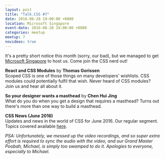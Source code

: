 ```yaml
---
layout: post
title: "Talk.CSS #7"
date: 2016-06-28 19:00:00 +0800
location: Microsoft Singapore
event-date: 2016-06-28 19:00:00 +0800
categories: meetup
meetup: 7
novideos: true
---
```

It's a pretty short notice this month (sorry, our bad), but we managed to get [Microsoft Singapore](https://www.google.com.sg/maps/place/Microsoft+Operations/@1.281675,103.8518118,18z/data=!4m18!1m12!4m11!1m3!2m2!1d103.8524394!2d1.2823952!1m6!1m2!1s0x31da190ef72075ef:0x1108ee8915a8eacc!2smicrosoft+singapore!2m2!1d103.852437!2d1.282387!3m4!1s0x31da190ef72075ef:0x1108ee8915a8eacc!8m2!3d1.282387!4d103.852437) to host us. Come join the CSS nerd out! 

**React and CSS Modules** by **Thomas Gorissen**  
Scoped CSS is one of those things on many developers' wishlists. CSS modules could potentially fulfil that wish. Never heard of CSS modules? Join us and hear all about it.

**So your designer wants a masthead** by **Chen Hui Jing**  
What do you do when you get a design that requires a masthead? Turns out there's more than one way to build a masthead.

**CSS News (June 2016)**  
Updates and news in the world of CSS for June 2016. Our regular segment. Topics covered available [here](https://github.com/SingaporeCSS/slides/blob/gh-pages/notes/talk-7.md).

*PSA: Unfortunately, we messed up the video recordings, and so super extra effort is required to sync the audio with the video, and our Grand Master Poobah, Michael, is simply too swamped to do it. Apologies to everyone, especially to Michael.*
